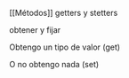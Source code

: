 [[Métodos]] getters y stetters

obtener y fijar

Obtengo un tipo de valor (get) 

O no obtengo nada (set)